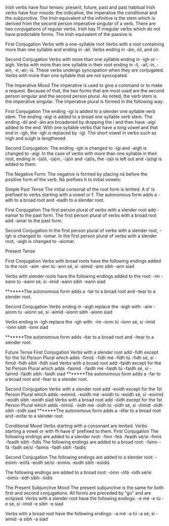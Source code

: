 Irish verbs have four tenses: present, future, past and past habitual
Irish verbs have four moods: the indicative, the imperative the conditional and the subjunctive.
The Irish equivalent of the infinitive is the stem which is derived from the second person imperative singular of a verb.
There are two conjugations of regular verbs.
Irish has 11 irregular verbs which do not have predictable forms.
The Irish equivalent of the passive is 

First Conjugation
Verbs with a one-syllable root
Verbs with a root containing more than one syllable and ending in -áil.
Verbs ending in -áin, óil, and úir.

Second Conjugation
Verbs with more than one syllable ending in -igh or -aigh.
Verbs with more than one syllable in their root ending in -il, -ail,-in, -ain, -ir,-air,-is. These verbs undergo syncopation when they are conjugated.
Verbs with more than one syllable that are not syncopated.


The Imperative Mood
The imperative is used to give a command or to make a request. 
Because of that, the two forms that are most used are the second person singular and the second person plural.
As noted, the verb stem is the imperative singular.
The imperative plural is formed in the following way:

First Conjugation
The ending -igí is added to a slender one syllable verb stem.
The ending -aigí is added to a broad one syllable verb stem.
The ending -áil and -áin are broadened by dropping the i and then have -aigí added to the end.
With one syllable verbs that have a long vowel and that end in -igh, the -igh is replaced by -igí.
The short vowel in verbs such as nigh and suigh is lengthened.

Second Conjugation:
The ending -igh is changed to -ígi and -aigh is changed to -aígí.
In the case of verbs with more than one syllable in their root, ending in -(a)il, -(a)in, -(a)ir and -(a)is, the -(a)i is left out and -(a)ígí is added to them.


The Negative Form:
The negative is formed by placing ná before the positive form of the verb. Ná prefixes h to initial vowels:

Simple Past Tense
The initial consonat of the root form is lenited.
A d' is prefixed to verbs starting with a vowel or f.
The autonomous form adds a -adh to a broad root and -eadh to a slender root.

First Conjugation
The first person plural of verbs with a slender root add -eamar to the past form.
The first person plural of verbs with a broad root add -amar to the past form.

Second Conjugation
In the first person plural of verbs with a slender root, -igh is changed to -íomar.
In the first person plural of verbs with a slender root, -aigh is changed to -aíomar.


Present Tense

First Conjugation
Verbs with broad roots have the following endings added to the root:
-aim
-ann tú
-ann sé, sí
-aimid
-ann sibh
-ann siad

Verbs with slender roots have the following endings added to the root:
-im
-eann tú
-eann sé, sí
-imid
-eann sibh
-eann siad

*******The autonomous form adds a -tar to a broad root and -tear to a slender root.

Second Conjugation
Verbs ending in -aigh replace the -aigh with:
-aím
-aíonn tú
-aíonn  sé, sí
-aímid
-aíonn  sibh
-aíonn  siad

Verbs ending in -igh replace the -igh with:
-ím
-íonn tú
-íonn  sé, sí
-ímid
-íonn  sibh
-íonn  siad
 
*******The autonomous form adds -ítar to a broad root and -ítear to a slender root.

Future Tense
First Conjugation
Verbs with a slender root add -fidh except for the 1st Person Plural which adds -fimid.
-fidh mé
-fidh tú
-fidh sé, sí
-fimid
-fidh sibh
-fidh siad
Verbs with a broad root add -faidh except for the 1st Person Plural which adds -faimid.
-faidh mé
-faidh tú
-faidh sé, sí
-faimid
-faidh sibh
-faidh siad
*******The autonomous form adds a -far to a broad root and -fear to a slender root.

Second Conjugation
Verbs with a slender root add -eoidh except for the 1st Person Plural which adds -eoimid.
-eoidh mé
-eoidh tú
-eoidh sé, sí
-eoimid
-eoidh sibh
-eoidh siad
Verbs with a broad root add -óidh except for the 1st Person Plural which adds -óimid.
-óidh mé
-óidh tú
-óidh sé, sí
-óimid
-óidh sibh
-óidh siad
*******The autonomous form adds a -ófar to a broad root and -eofar to a slender root.

Conditional Mood
Verbs starting with a consonant are lenited.
Verbs starting a vowel or with fh have d' prefixed to them.
First Conjugation
The following endings are added to a slender root:
-finn
-feá
-feadh sé/sí
-fimis
-feadh sibh
-fidís
The following endings are added to a broad root:
-fainn
-fá
-fadh sé/sí
-faimis
-fadh sibh
-faidís

Second Conjugation
The following endings are added to a slender root:
-eoinn
-eofá
-eodh sé/sí
-eomis
-eodh sibh
-eoidís

The following endings are added to a broad root:
-óinn
-ófá
-ódh sé/sí
-óimis
-ódh sibh
-óidís

The Present Subjunctive Mood
The present subjunctive is the same for both first and second conjugations.
All forms are preceded by "go" and are eclipsed.
Verbs with a slender root have the following endings:
-e mé
-e tú
-e sé, sí
-imid
-e sibh
-e siad

Verbs with a broad root have the following endings:
-a mé
-a tú
-a sé, sí
-aimid
-a sibh
-a siad
